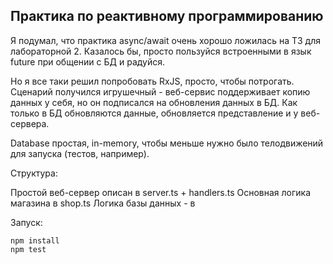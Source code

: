 ## Практика по реактивному программированию

Я подумал, что практика async/await очень хорошо ложилась на ТЗ для лабораторной 2. Казалось бы,
просто пользуйся встроенными в язык future при общении с БД и радуйся.

Но я все таки решил попробовать RxJS, просто, чтобы потрогать. Сценарий получился игрушечный -
веб-сервис поддерживает копию данных у себя, но он подписался на обновления данных в БД. Как только
в БД обновляются данные, обновляется представление и у веб-сервера.

Database простая, in-memory, чтобы меньше нужно было телодвижений для запуска (тестов, например).

Структура:

Простой веб-сервер описан в server.ts + handlers.ts
Основная логика магазина в shop.ts
Логика базы данных - в 

Запуск:

```
npm install
npm test
```


